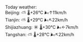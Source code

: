 Today weather:  
Beijing: ⛅️  🌡️+26°C 🌬️↑11km/h  
Tianjin: ⛅️  🌡️+29°C 🌬️↖22km/h  
Shijiazhuang: ☀️ 🌡️+30°C 🌬️←7km/h  
Tangshan: ⛅️  🌡️+28°C 🌬️↖22km/h  
